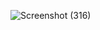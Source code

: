 ![Screenshot (316)](https://user-images.githubusercontent.com/87315357/192751508-f0ac0f91-0c57-4822-9a1e-add9981a67d3.png)
